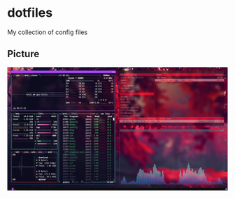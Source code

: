 # dotfiles
My collection of config files

## Picture
![pic](https://raw.githubusercontent.com/gokulc01/dotfiles/refs/heads/main/dotfiles.png)

